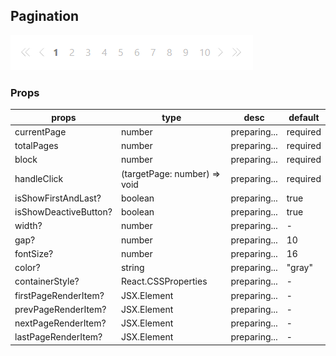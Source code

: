 ## Pagination

![Pagination](./img/Pagination.png)

### Props

| props                 | type                         | desc         | default  |
| --------------------- | ---------------------------- | ------------ | -------- |
| currentPage           | number                       | preparing... | required |
| totalPages            | number                       | preparing... | required |
| block                 | number                       | preparing... | required |
| handleClick           | (targetPage: number) => void | preparing... | required |
| isShowFirstAndLast?   | boolean                      | preparing... | true     |
| isShowDeactiveButton? | boolean                      | preparing... | true     |
| width?                | number                       | preparing... | -        |
| gap?                  | number                       | preparing... | 10       |
| fontSize?             | number                       | preparing... | 16       |
| color?                | string                       | preparing... | "gray"   |
| containerStyle?       | React.CSSProperties          | preparing... | -        |
| firstPageRenderItem?  | JSX.Element                  | preparing... | -        |
| prevPageRenderItem?   | JSX.Element                  | preparing... | -        |
| nextPageRenderItem?   | JSX.Element                  | preparing... | -        |
| lastPageRenderItem?   | JSX.Element                  | preparing... | -        |
